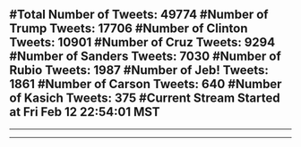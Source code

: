 #Total Number of Tweets: 49774 
#Number of Trump Tweets: 17706
#Number of Clinton Tweets: 10901
#Number of Cruz Tweets: 9294
#Number of Sanders Tweets: 7030
#Number of Rubio Tweets: 1987
#Number of Jeb! Tweets: 1861
#Number of Carson Tweets: 640
#Number of Kasich Tweets: 375
#Current Stream Started at Fri Feb 12 22:54:01 MST
---
---
---
